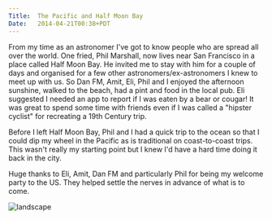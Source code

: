```yaml
---
Title:	The Pacific and Half Moon Bay
Date:	2014-04-21T00:38+PDT
---
```


From my time as an astronomer I've got to know people who are spread all over the world. One fried, Phil Marshall, now lives near San Francisco in a place called Half Moon Bay. He invited me to stay with him for a couple of days and organised for a few other astronomers/ex-astronomers I knew to meet up with us. So Dan FM, Amit, Eli, Phil and I enjoyed the afternoon sunshine, walked to the beach, had a pint and food in the local pub. Eli suggested I needed an app to report if I was eaten by a bear or cougar! It was great to spend some time with friends even if I was called a "hipster cyclist" for recreating a 19th Century trip. 

Before I left Half Moon Bay, Phil and I had a quick trip to the ocean so that I could dip my wheel in the Pacific as is traditional on coast-to-coast trips. This wasn't really my starting point but I knew I'd have a hard time doing it back in the city. 

Huge thanks to Eli, Amit, Dan FM and particularly Phil for being my welcome party to the US. They helped settle the nerves in advance of what is to come.


![landscape](https://www.flickr.com/photos/astronomyblog/13998692852/ "Dipping my wheel in the Pacific ocean.")